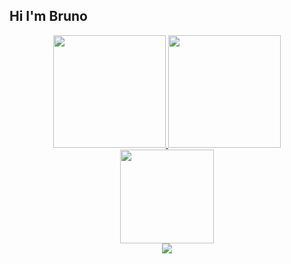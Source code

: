 ## Hi I'm Bruno


<div align="center">
  <a href="https://github.com/Brunolampoglio">
  <img height="180em" src="https://readme-stats.clckblog.space/api?username=Brunolampoglio&show_icons=true&theme=dracula&include_all_commits=true&count_private=true"/>
  <img height="180em" src="https://readme-stats.clckblog.space/api/top-langs/?username=Brunolampoglio&layout=compact&langs_count=7&theme=dracula"/>
  <img height="150em" src="https://github-readme-streak-stats.herokuapp.com/?user=Brunolampoglio&theme=dracula"/>
</div>
 
 <div align="center">
  <a href = "mailto:brunovazlampoglio@gmail.com"><img src="https://img.shields.io/badge/Microsoft_Outlook-0078D4?style=for-the-badge&logo=microsoft-outlook&logoColor=white" target="_blank"></a>
  
</div>
